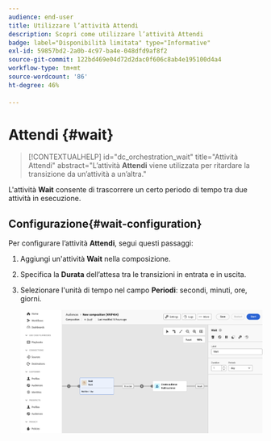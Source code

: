 ```yaml
---
audience: end-user
title: Utilizzare l’attività Attendi
description: Scopri come utilizzare l’attività Attendi
badge: label="Disponibilità limitata" type="Informative"
exl-id: 59857bd2-2a0b-4c97-ba4e-048dfd9af8f2
source-git-commit: 122bd469e04d72d2dac0f606c8ab4e195100d4a4
workflow-type: tm+mt
source-wordcount: '86'
ht-degree: 46%

---
```


# Attendi {#wait}

>[!CONTEXTUALHELP]
>id="dc_orchestration_wait"
>title="Attività Attendi"
>abstract="L’attività **Attendi** viene utilizzata per ritardare la transizione da un’attività a un’altra."

L&#39;attività **Wait** consente di trascorrere un certo periodo di tempo tra due attività in esecuzione.

## Configurazione{#wait-configuration}

Per configurare l’attività **Attendi**, segui questi passaggi:

1. Aggiungi un&#39;attività **Wait** nella composizione.

1. Specifica la **Durata** dell’attesa tra le transizioni in entrata e in uscita.

1. Selezionare l&#39;unità di tempo nel campo **Periodi**: secondi, minuti, ore, giorni.

   ![](../assets/wait.png)
